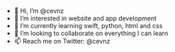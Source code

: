 - 👋 Hi, I’m @cevnz
- 👀 I’m interested in website and app development 
- 🌱 I’m currently learning swift, python, html and css
- 💞️ I’m looking to collaborate on everything I can learn
- 📫 Reach me on Twitter: @cevnz

<!---
cevnz/cevnz is a ✨ special ✨ repository because its `README.md` (this file) appears on your GitHub profile.
You can click the Preview link to take a look at your changes.
--->
